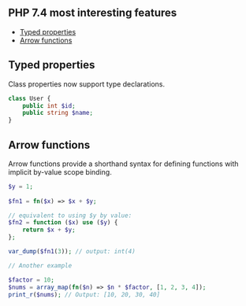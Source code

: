 ## PHP 7.4 most interesting features
* [Typed properties](#typed-properties)
* [Arrow functions](#arrow-functions)

## Typed properties
Class properties now support type declarations.
```php
class User {
    public int $id;
    public string $name;
}
```
## Arrow functions
Arrow functions provide a shorthand syntax for defining functions with implicit by-value scope binding.
```php
$y = 1;
 
$fn1 = fn($x) => $x + $y;

// equivalent to using $y by value:
$fn2 = function ($x) use ($y) {
    return $x + $y;
};

var_dump($fn1(3)); // output: int(4)

// Another example

$factor = 10;
$nums = array_map(fn($n) => $n * $factor, [1, 2, 3, 4]);
print_r($nums); // Output: [10, 20, 30, 40]
```
